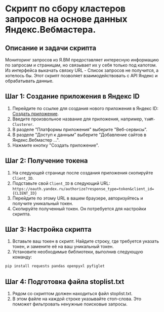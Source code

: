 # Скрипт по сбору кластеров запросов на основе данных Яндекс.Вебмастера.

## Описание и задачи скрипта
Мониторинг запросов из Я.ВМ предоставляет интересную информацию по запросам и страницам, но связывает их у себя только под капотом. Из интерфейса выкачать связку URL - Список запросов не получится, а хотелось бы. 
Этот скрипт позволяет взаимодействовать с API Яндекс и обрабатывать данные.

## Шаг 1: Создание приложения в Яндекс ID

1. Перейдите по ссылке для создания нового приложения в Яндекс ID: [Создать приложение](https://oauth.yandex.ru/client/new).
2. Введите произвольное название для приложения, например, `YaWM-Clusterer`.
3. В разделе "Платформы приложения" выберите "Веб-сервисы".
4. В разделе "Доступ к данным" выберите "Добавление сайтов в Яндекс.Вебмастер ...".
5. Нажмите кнопку "Создать приложение".

## Шаг 2: Получение токена

1. На следующей странице после создания приложения скопируйте `Client_ID`.
2. Подставьте свой `Client_ID` в следующий URL: `https://oauth.yandex.ru/authorize?response_type=token&client_id={CLIENT_ID}`
3. Перейдите по этому URL в вашем браузере, авторизуйтесь и получите уникальный токен.
4. Скопируйте полученный токен. Он потребуется для настройки скрипта.

## Шаг 3: Настройка скрипта

1. Вставьте ваш токен в скрипт. Найдите строку, где требуется указать токен, и замените её на ваш уникальный токен.
2. Установите необходимые библиотеки, выполнив следующую команду:
```bash
pip install requests pandas openpyxl pyfiglet
```

## Шаг 4: Подготовка файла stoplist.txt
1. Рядом со скриптом должен находиться файл stoplist.txt.
2. В этом файле на каждой строке указывайте стоп-слова. Это поможет фильтровать ненужные поисковые запросы.
